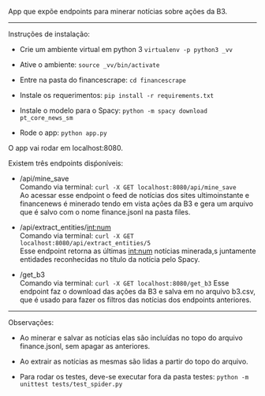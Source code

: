 App que expõe endpoints para minerar notícias sobre ações da B3.

---

Instruções de instalação:

- Crie um ambiente virtual em python 3
  `virtualenv -p python3 _vv`

- Ative o ambiente:
  `source _vv/bin/activate`

- Entre na pasta do financescrape:
  `cd financescrape`

- Instale os requerimentos:
  `pip install -r requirements.txt`

- Instale o modelo para o Spacy:
  `python -m spacy download pt_core_news_sm`

- Rode o app:
  `python app.py`

O app vai rodar em localhost:8080.

Existem três endpoints disṕoníveis:

- /api/mine_save \
  Comando via terminal: `curl -X GET localhost:8080/api/mine_save`\
  Ao acessar esse endpoint o feed de notícias dos sites ultimoinstante e financenews é minerado tendo em vista ações da B3 e gera um arquivo que é salvo com o nome finance.jsonl na pasta files.

- /api/extract_entities/<int:num> \
  Comando via terminal: `curl -X GET localhost:8080/api/extract_entities/5` \
  Esse endpoint retorna as últimas <int:num> notícias minerada,s juntamente entidades reconhecidas no título da notícia pelo Spacy.

- /get_b3 \
  Comando via terminal: `curl -X GET localhost:8080/get_b3`
  Esse endpoint faz o download das ações da B3 e salva em no arquivo b3.csv, que é usado para fazer os filtros das notícias dos endpoints anteriores.

---

Observações:

- Ao minerar e salvar as notícias elas são incluídas no topo do arquivo finance.jsonl, sem apagar as anteriores.
- Ao extrair as notícias as mesmas são lidas a partir do topo do arquivo.

- Para rodar os testes, deve-se executar fora da pasta testes:
  `python -m unittest tests/test_spider.py`
